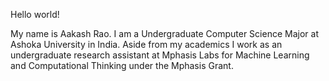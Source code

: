 Hello world!

My name is Aakash Rao. I am a Undergraduate Computer Science Major at Ashoka University in India. Aside from my academics I work as an undergraduate research assistant at Mphasis Labs for Machine Learning and Computational Thinking under the Mphasis Grant.

<!---
mraoaakash/mraoaakash is a ✨ special ✨ repository because its `README.md` (this file) appears on your GitHub profile.
You can click the Preview link to take a look at your changes.
--->

